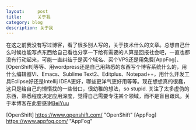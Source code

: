 ```yaml
---
layout:     post
title:      关于我
category: blog
description: 关于我
---
```


在这之前我没有写过博客，看了很多别人写的，关于技术什么的文章。总想自己什么时候也能写点东西给自己看也分享一下给有需要的人算是回报社会吧，一直也都没有行动起来，可能一直纠结于是买个域名、买个VPS还是用免费[AppFog]、[OpenShift]等等、用wordpress还是自己用熟悉的东西写个博客系统什么的，用什么编辑器VI、Emacs、Sublime Text2、Editplus、Notepad++，用什么开发工具Eclipse好还是Intellij IDEA更好，哪些更洋气更好用等等。现在想想真的很蠢，这只是给自己的懒惰找的一些借口，很幼稚的想法，so stupid. 关注了太多虚伪的东西，熟悉程度决定应用深度，觉得自己需要专注某个领域，而不是盲目跟风。关于本博客在此要感谢[BeiYuu]

[BeiYuu]:    http://beiyuu.com  "BeiYuu"
[OpenShift] https://www.openshift.com/ "OpenShift"
[AppFog] https://www.appfog.com/ "AppFog"